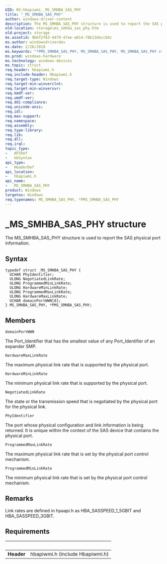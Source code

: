 ```yaml
---
UID: NS:hbapiwmi._MS_SMHBA_SAS_PHY
title: "_MS_SMHBA_SAS_PHY"
author: windows-driver-content
description: The MS_SMHBA_SAS_PHY structure is used to report the SAS physical port information.
old-location: storage\ms_smhba_sas_phy.htm
old-project: storage
ms.assetid: 9bbf2f63-4479-47ee-a014-78b13deccb4c
ms.author: windowsdriverdev
ms.date: 2/26/2018
ms.keywords: "*PMS_SMHBA_SAS_PHY, MS_SMHBA_SAS_PHY, MS_SMHBA_SAS_PHY structure [Storage Devices], PMS_SMHBA_SAS_PHY, PMS_SMHBA_SAS_PHY structure pointer [Storage Devices], _MS_SMHBA_SAS_PHY, hbapiwmi/MS_SMHBA_SAS_PHY, hbapiwmi/PMS_SMHBA_SAS_PHY, storage.ms_smhba_sas_phy, structs-Fibre_2ff7917d-a369-4cc9-ab8e-c774f63761a7.xml"
ms.prod: windows-hardware
ms.technology: windows-devices
ms.topic: struct
req.header: hbapiwmi.h
req.include-header: Hbapiwmi.h
req.target-type: Windows
req.target-min-winverclnt: 
req.target-min-winversvr: 
req.kmdf-ver: 
req.umdf-ver: 
req.ddi-compliance: 
req.unicode-ansi: 
req.idl: 
req.max-support: 
req.namespace: 
req.assembly: 
req.type-library: 
req.lib: 
req.dll: 
req.irql: 
topic_type:
-	APIRef
-	kbSyntax
api_type:
-	HeaderDef
api_location:
-	hbapiwmi.h
api_name:
-	MS_SMHBA_SAS_PHY
product: Windows
targetos: Windows
req.typenames: MS_SMHBA_SAS_PHY, *PMS_SMHBA_SAS_PHY
---
```


# _MS_SMHBA_SAS_PHY structure
The MS_SMHBA_SAS_PHY structure is used to report the SAS physical port information.

## Syntax
````
typedef struct _MS_SMHBA_SAS_PHY {
  UCHAR PhyIdentifier;
  ULONG NegotiatedLinkRate;
  ULONG ProgrammedMinLinkRate;
  ULONG HardwareMinLinkRate;
  ULONG ProgrammedMaxLinkRate;
  ULONG HardwareMaxLinkRate;
  UCHAR domainPortWWN[8];
} MS_SMHBA_SAS_PHY, *PMS_SMHBA_SAS_PHY;
````

## Members


`domainPortWWN`

The Port_Identifier that has the smallest value of any Port_Identifier of an expander SMP.

`HardwareMaxLinkRate`

The maximum physical link rate that is supported by the physical port.

`HardwareMinLinkRate`

The minimum physical link rate that is supported by the physical port.

`NegotiatedLinkRate`

The state or the transmission speed that is negotiated by the physical port for the physical link.

`PhyIdentifier`

The port whose physical configuration and link information is being returned. It is unique within the context of the SAS device that contains the physical port.

`ProgrammedMaxLinkRate`

The maximum physical link rate that is set by the physical port control mechanism.

`ProgrammedMinLinkRate`

The minimum physical link rate that is set by the physical port control mechanism.

## Remarks
Link rates are defined in hpaapi.h as HBA_SASSPEED_1_5GBIT and HBA_SASSPEED_3GBIT.

## Requirements
| &nbsp; | &nbsp; |
| ---- |:---- |
| **Header** | hbapiwmi.h (include Hbapiwmi.h) |
